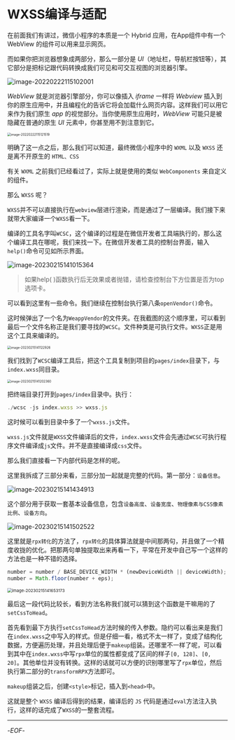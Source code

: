 # WXSS编译与适配

在前面我们有讲过，微信小程序的本质是一个 Hybrid 应用，在App组件中有一个 WebView 的组件可以用来显示网页。

而如果你把浏览器想象成两部分，那么一部分是 *UI*（地址栏，导航栏按钮等），其它部分是把标记跟代码转换成我们可见和可交互视图的浏览器引擎。

![image-20220222115102001](https://xiejie-typora.oss-cn-chengdu.aliyuncs.com/2022-02-22-035102.png)

*WebView* 就是浏览器引擎部分，你可以像插入 *iframe* 一样将 *Webview* 插入到你的原生应用中，并且编程化的告诉它将会加载什么网页内容。这样我们可以用它来作为我们原生 *app* 的视觉部分。当你使用原生应用时，*WebView* 可能只是被隐藏在普通的原生 *UI* 元素中，你甚至用不到注意到它。

<img src="https://xiejie-typora.oss-cn-chengdu.aliyuncs.com/2022-02-22-035122.png" alt="image-20220222115121519" style="zoom:50%;" />

明确了这一点之后，那么我们可以知道，最终微信小程序中的 `WXML` 以及 `WXSS`  还是离不开原生的 `HTML、CSS`

有关 `WXML` 之前我们已经看过了，实际上就是使用的类似 `WebComponents` 来自定义的组件。

那么 `WXSS` 呢？

`WXSS`并不可以直接执行在`webview`层进行渲染，而是通过了一层编译。我们接下来就带大家编译一个`WXSS`看一下。

编译的工具名字叫`WCSC`，这个编译的过程是在微信开发者工具端执行的，那么这个编译工具在哪呢，我们来找一下。在微信开发者工具的控制台界面，输入`help()`命令可见如所示界面。

![image-20230215141015364](https://xiejie-typora.oss-cn-chengdu.aliyuncs.com/2023-02-15-061015.png)

> 如果help( )函数执行后无效果或者抛错，请检查控制台下方位置是否为top选项卡。

可以看到这里有一些命令。我们继续在控制台执行第八条`openVendor()`命令。

这时候弹出了一个名为`WeappVendor`的文件夹。在我截图的这个顺序里，可以看到最后一个文件名称正是我们要寻找的`WCSC`。文件种类是可执行文件。`WXSS`正是用这个工具来编译的。

<img src="https://xiejie-typora.oss-cn-chengdu.aliyuncs.com/2023-02-15-061123.png" alt="image-20230215141122926" style="zoom:50%;" />

我们找到了`WCSC`编译工具后，把这个工具复制到项目的`pages/index`目录下，与`index.wxss`同目录。

<img src="https://xiejie-typora.oss-cn-chengdu.aliyuncs.com/2023-02-15-061202.png" alt="image-20230215141202360" style="zoom:50%;" />

把终端目录打开到`pages/index`目录中。执行：

```js
./wcsc -js index.wxss >> wxss.js
```

这时候可以看到目录中多了一个`wxss.js`文件。



`wxss.js`文件就是`WXSS`文件编译后的文件，`index.wxss`文件会先通过`WCSC`可执行程序文件编译成`js`文件。并不是直接编译成`css`文件。



那么我们直接看一下内部代码是怎样的呢。

这里我拆成了三部分来看，三部分加一起就是完整的代码。第一部分：`设备信息`。

![image-20230215141434913](https://xiejie-typora.oss-cn-chengdu.aliyuncs.com/2023-02-15-061435.png)

这个部分用于获取一套基本设备信息，包含`设备高度`、`设备宽度`、`物理像素与CSS像素比例`、`设备方向`。

![image-20230215141502522](https://xiejie-typora.oss-cn-chengdu.aliyuncs.com/2023-02-15-061503.png)

这里就是`rpx转化`的方法了，`rpx转化`的具体算法就是中间那两句，并且做了一个精度收拢的优化。把那两句单独提取出来再看一下，平常在开发中自己写一个这样的方法也是一种不错的选择。

```js
number = number / BASE_DEVICE_WIDTH * (newDeviceWidth || deviceWidth);
number = Math.floor(number + eps);
```

<img src="https://xiejie-typora.oss-cn-chengdu.aliyuncs.com/2023-02-15-061653.png" alt="image-20230215141653173" style="zoom: 67%;" />

最后这一段代码比较长，看到方法名称我们就可以猜到这个函数是干嘛用的了`setCssToHead`。

首先看到最下方执行`setCssToHead`方法时候的传入参数。隐约可以看出来是我们在`index.wxss`之中写入的样式。但是仔细一看，格式不太一样了，变成了结构化数据，方便遍历处理，并且处理后便于`makeup`组装。还哪里不一样了呢，可以看到其中在`index.wxss`中写`rpx`单位的属性都变成了区间的样子`[0, 128]`、`[0, 20]`。其他单位并没有转换。这样的话就可以方便的识别哪里写了`rpx`单位，然后执行第二部分的`transformRPX`方法即可。

`makeup`组装之后，创建`<style>`标记，插入到`<head>`中。



这就是整个 `WXSS` 编译后得到的结果，编译后的 `JS` 代码是通过`eval`方法注入执行，这样的话完成了`WXSS`的一整套流程。

---

-*EOF*-

